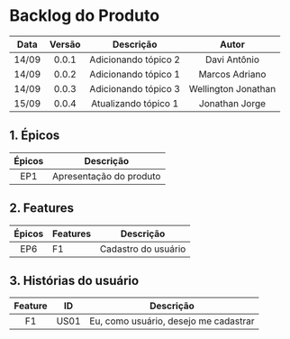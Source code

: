 # Backlog do Produto

|Data|Versão|Descrição|Autor|
|:--:|:--:|:--:|:---:|
|14/09|0.0.1|Adicionando tópico 2|Davi Antônio|
|14/09|0.0.2|Adicionando tópico 1|Marcos Adriano|
|14/09|0.0.3|Adicionando tópico 3|Wellington Jonathan|
|15/09|0.0.4|Atualizando tópico 1|Jonathan Jorge|

## 1. Épicos

|Épicos|Descrição|
|:-----------------------------------------------------------------:|:-------------------------------------------:|
|EP1| Apresentação do produto|

## 2. Features

|Épicos|Features|Descrição|
|:--:|-----|:--:|
|EP6|F1|Cadastro do usuário|

## 3. Histórias do usuário

|Feature|ID|Descrição|
|:--:|-----|:--:|
|F1|US01|Eu, como usuário, desejo me cadastrar| ✅

